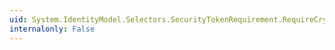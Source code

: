 ```yaml
---
uid: System.IdentityModel.Selectors.SecurityTokenRequirement.RequireCryptographicToken
internalonly: False
---
```


